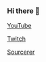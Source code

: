 ### Hi there 👋

[YouTube](https://www.youtube.com/channel/UCxDZKHAK3P6AxAaZb56-liA)

[Twitch](https://twitch.tv/parangee)

[Sourcerer](https://sourcerer.io/parangee)
